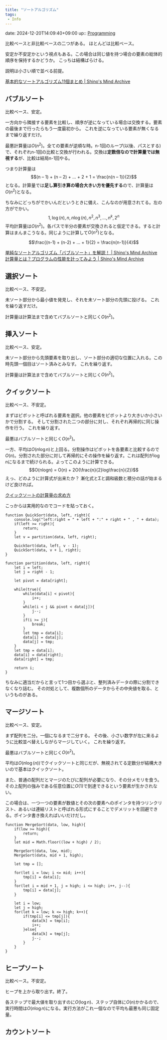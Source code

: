 ```yaml
---
title: "ソートアルゴリズム"
tags:
 - Info
---
```


date: 2024-12-20T14:09:40+09:00
up:: [Programming](../Bar/Program/Programming.md)

比較ベースと非比較ベースの二つがある。
ほとんどは比較ベース。

安定か不安定かという視点もある。この場合は同じ値を持つ場合の要素の総体的順序を保持するかどうか。
こっちは結構ばらける。

説明は小さい順で並べる前提。

[基本的なソートアルゴリズム11個まとめ | Shino's Mind Archive](https://shinoarchive.com/contents/1916/)

## バブルソート
比較ベース、安定。

一方向から隣接する要素を比較し、順序が逆になっている場合は交換する。要素の最後まで行ったらもう一度最初から。
これを逆になっている要素が無くなるまで繰り返すだけ。

最悪計算量は$O(n^2)$。全ての要素が逆順な時。n-1回のループ(以後、パスとする)で、それぞれn-1回の比較と交換が行われる。交換は**定数倍なので計算量では無視する**が、比較は結局n-1回やる。

つまり計算量は
$$(n – 1) + (n – 2) + … + 2 + 1 = \frac{n(n – 1)}{2}$$
となる。計算量では**足し算引き算の場合大きい方を優先する**ので、計算量は$O(n^2)$となる。

ちなみにどっちがでかいんだというときに備え、こんなのが用意されてる。左の方がでかい。
$$1, \log(n), n, n\log(n), n^2, n^3, …, n^k, 2^n$$
平均計算量は$O(n^2)$。各パスで半分の要素が交換されると仮定できる。すると計算はまんまこうなる。同じように計算して$O(n^2)$となる。

$$\frac{(n-1) + (n-2) + … + 1}{2} = \frac{n(n-1)}{4}$$



[単純なソートアルゴリズム「バブルソート」を解説！ | Shino's Mind Archive](https://shinoarchive.com/contents/1849/)
[計算量とは？プログラムの性能を計ってみよう | Shino's Mind Archive](https://shinoarchive.com/contents/746/)

## 選択ソート
比較ベース、不安定。

未ソート部分から最小値を発見し、それを未ソート部分の先頭に投げる。
これを繰り返すだけ。

計算量は計算法まで含めてバブルソートと同じく$O(n^2)$。

## 挿入ソート
比較ベース、安定。

未ソート部分から先頭要素を取り出し、ソート部分の適切な位置に入れる。この時先頭一個目はソート済みとみなす。
これを繰り返す。

計算量は計算法まで含めてバブルソートと同じく$O(n^2)$。

## クイックソート
比較ベース、不安定。

まずはピボットと呼ばれる要素を選択。他の要素をピボットより大きいか小さいかで分割する。
そして分割された二つの部分に対し、それぞれ再帰的に同じ操作を行う。
これを繰り返す。

最悪はバブルソートと同じく$O(n^2)$。

一方、平均は$O(n \log{n})$と上回る。分割操作はピボットを各要素と比較するので$O(n)$。分割された部分に対して再帰的にその操作を繰り返す。これは配列が$\log{n}$になるまで続けられる。よってこのように計算できる。
$$O(nlogn) = O(n) + 2O(\frac{n}{2}log\frac{n}{2})$$
えっ、どのように計算式が出来たか？
漸化式とΣと調和級数と積分の話が始まるけど良ければ。

[クイックソートの計算量の求め方](https://zenn.dev/ike_pon/articles/4b5be3b889ad3bcc20a8)

こっからは実用的なのでコードを貼っておく。

```
function QuickSort(data, left, right){
    console.log("left:right = " + left + ":" + right + " , " + data);
    if(left >= right){
        return;
    }
    let v = partition(data, left, right);

    QuickSort(data, left, v - 1);
    QuickSort(data, v + 1, right);
}

function partition(data, left, right){
    let i = left;
    let j = right - 1;

    let pivot = data[right];

    while(true){
        while(data[i] < pivot){
            i++;
        }
        while(i < j && pivot < data[j]){
            j--;
        }
        if(i >= j){
            break;
        }
        let tmp = data[i];
        data[i] = data[j];
        data[j] = tmp;
    }
    let tmp = data[i];
    data[i] = data[right];
    data[right] = tmp;

    return i;
}
```

ちなみに適当だからと言って1つ目から選ぶと、整列済みデータの際に分割できなくなり詰む。
その対処として、複数個所のデータからその中央値を取る、というものがある。

## マージソート
比較ベース、安定。

まず配列を二分。一個になるまで二分する。
その後、小さい数字が左に来るように比較並べ替えしながらマージしていく。
これを繰り返す。

最悪はバブルソートと同じく$O(n^2)$。

平均は$O(n \log(n))$でクイックソートと同じだが、無視されてる定数分が結構大きいので基本はクイックソート。

また、普通の配列だとマージのたびに配列が必要になり、その分メモリを食う。
その上配列の強みである任意位置に$O(1)$で到達できるという要素が生かされない。

この場合は、一つ一つの要素が数値とその次の要素へのポインタを持つリンクリスト、あるいは連結リストと呼ばれる形式にすることでデメリットを回避できる。ポインタ書き換えればいいだけだし。

```
function MergeSort(data, low, high){
    if(low >= high){
        return;
    }
    let mid = Math.floor((low + high) / 2);

    MergeSort(data, low, mid);
    MergeSort(data, mid + 1, high);

    let tmp = [];

    for(let i = low; i <= mid; i++){
        tmp[i] = data[i];
    }
    for(let i = mid + 1, j = high; i <= high; i++, j--){
        tmp[i] = data[j];
    }

    let i = low;
    let j = high;
    for(let k = low; k <= high; k++){
        if(tmp[i] <= tmp[j]){
            data[k] = tmp[i];
            i++;
        }else{
            data[k] = tmp[j];
            j--;
        }
    }
}
```

## ヒープソート
比較ベース。不安定。

ヒープを上から取り出す。終了。

各ステップで最大値を取り出すのに$O(\log{n})$、ステップ自体に$O(n)$かかるので、実行時間は$O(n\log{n})$になる。実行方法がこれ一個なので平均も最悪も同じ固定量。

## カウントソート
